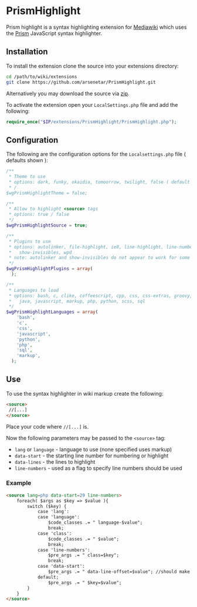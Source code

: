 PrismHighlight
===============
 Prism highlight is a syntax highlighting extension for [Mediawiki](http://www.mediawiki.org/ "MediaWiki") which uses the [Prism](http://prismjs.com/ "Prism") JavaScript syntax highlighter.

Installation
-------------
To install the extension clone the source into your extensions directory:
~~~bash
cd /path/to/wiki/extensions
git clone https://github.com/arsenetar/PrismHighlight.git 
~~~
Alternatively you may download the source via [zip](https://github.com/arsenetar/PrismHighlight/archive/master.zip).

To activate the extension open your `LocalSettings.php` file and add the following:
~~~php
require_once("$IP/extensions/PrismHighlight/PrismHighlight.php");
~~~

Configuration
--------------
The following are the configuration options for the `Localsettings.php` file ( defaults shown ):
~~~php
/**
 * Theme to use
 * options: dark, funky, okaidia, tomoorrow, twilight, false ( default )
 * /
$wgPrismHighlightTheme = false;

/**
 * Allow to highlight <source> tags
 * options: true / false
 */
$wgPrismHighlightSource = true;

/**
 * Plugins to use
 * options: autolinker, file-highlight, ie8, line-highlight, line-numbers,
 *   show-invisibles, wpd 
 * note: autolinker and show-invisibles do not appear to work for some reason
 */
$wgPrismHighlightPlugins = array(
  );

/**
 * Languages to load
 * options: bash, c, clike, coffeescript, cpp, css, css-extras, groovy, 
 *   java, javascript, markup, php, python, scss, sql
 */
$wgPrismHighlightLanguages = array(
    'bash',
    'c',
    'css',
    'javascript',
    'python',
    'php',
    'sql',
    'markup',
  );
~~~

Use
----
To use the syntax highlighter in wiki markup create the following:
~~~html
<source>
 //[...]
</source>
~~~
Place your code where `//[...]` is.

Now the following parameters may be passed to the `<source>` tag:

- `lang` or `language` - language to use (none specified uses markup)
- `data-start` - the starting line number for numbering or highlight
- `data-lines` - the lines to highlight
- `line-numbers` - used as a flag to specify line numbers should be used

### Example
~~~html
<source lang=php data-start=29 line-numbers>
    foreach( $args as $key => $value ){
        switch ($key) {
            case 'lang':
            case 'language':
                $code_classes .= " language-$value";
                break;
            case 'class':
                $code_classes .= " $value";
                break;
            case 'line-numbers':
                $pre_args .= " class=$key";
                break;
            case 'data-start':
                $pre_args .= " data-line-offset=$value"; //should make sure this is set
            default;
                $pre_args .= " $key=$value";
        }
    }  
</source>
~~~
